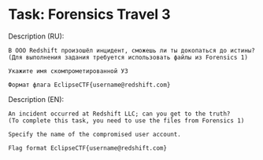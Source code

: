 # Task: Forensics Travel 3

Description (RU):

```
В ООО Redshift произошёл инцидент, сможешь ли ты докопаться до истины?
(Для выполнения задания требуется использовать файлы из Forensics 1)

Укажите имя скомпрометированной УЗ

Формат флага EclipseCTF{username@redshift.com}
```

Description (EN):

```
An incident occurred at Redshift LLC; can you get to the truth?
(To complete this task, you need to use the files from Forensics 1) 

Specify the name of the compromised user account. 

Flag format EclipseCTF{username@redshift.com}
```